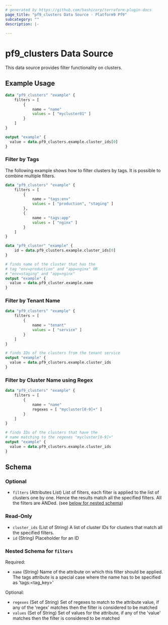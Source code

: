 ```yaml
---
# generated by https://github.com/hashicorp/terraform-plugin-docs
page_title: "pf9_clusters Data Source - Platform9 Pf9"
subcategory: ""
description: |-
  
---
```


# pf9_clusters Data Source

This data source provides filter functionality on clusters.

## Example Usage

```terraform
data "pf9_clusters" "example" {
    filters = [
        {
            name = "name"
            values = [ "mycluster01" ]
        }
    ]
}

output "example" {
  value = data.pf9_clusters.example.cluster_ids[0]
}
```

### Filter by Tags

The following example shows how to filter clusters by tags. It is possible to combine multiple filters.

```terraform
data "pf9_clusters" "example" {
    filters = [
        {
            name = "tags:env"
            values = [ "production", "staging" ]
        },
        {
            name = "tags:app"
            values = [ "nginx" ]
        }
    ]
}

data "pf9_cluster" "example" {
    id = data.pf9_clusters.example.cluster_ids[0]
}

# finds name of the cluster that has the
# tag "env=production" and "app=nginx" OR
# "env=staging" and "app=nginx"
output "example" {
  value = data.pf9_cluster.example.name
}
```

### Filter by Tenant Name

```terraform
data "pf9_clusters" "example" {
    filters = [
        {
            name = "tenant"
            values = [ "service" ]
        }
    ]
}

# finds IDs of the clusters from the tenant service
output "example" {
  value = data.pf9_clusters.example.cluster_ids
}
```

### Filter by Cluster Name using Regex

```terraform
data "pf9_clusters" "example" {
    filters = [
        {
            name = "name"
            regexes = [ "mycluster[0-9]+" ]
        }
    ]
}

# finds IDs of the clusters that have the
# name matching to the regexes "mycluster[0-9]+"
output "example" {
  value = data.pf9_clusters.example.cluster_ids
}
```

<!-- schema generated by tfplugindocs -->
## Schema

### Optional

- `filters` (Attributes List) List of filters, each filter is applied to the list of clusters one by one. Hence the results match all the specified filters. All the filters are ANDed. (see [below for nested schema](#nestedatt--filters))

### Read-Only

- `cluster_ids` (List of String) A list of cluster IDs for clusters that match all the specified filters.
- `id` (String) Placeholder for an ID

<a id="nestedatt--filters"></a>
### Nested Schema for `filters`

Required:

- `name` (String) Name of the attribute on which this filter should be applied. The tags attribute is a special case where the name has to be specified as 'tags:<tag_key>'

Optional:

- `regexes` (Set of String) Set of regexes to match to the attribute value, if any of the 'regex' matches then the filter is considered to be matched
- `values` (Set of String) Set of values for the attribute, if any of the 'value' matches then the filter is considered to be matched
